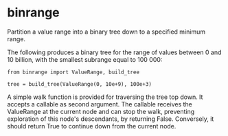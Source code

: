 # binrange

Partition a value range into a binary tree down to a specified minimum range.

The following produces a binary tree for the range of values between 0 and 10 billion, 
with the smallest subrange equal to 100 000:

```
from binrange import ValueRange, build_tree

tree = build_tree(ValueRange(0, 10e+9), 100e+3)
```

A simple walk function is provided for traversing the tree top down. It accepts
a callable as second argument. The callable receives the ValueRange at the current
node and can stop the walk, preventing exploration of this node's descendants, 
by returning False. Conversely, it should return True to continue down from the
current node.
